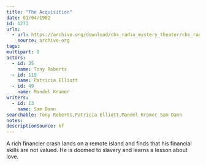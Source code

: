 ```yaml
---
title: "The Acquisition"
date: 01/04/1982
id: 1273
urls: 
  - url: https://archive.org/download/cbs_radio_mystery_theater/cbs_radio_mystery_theater-1251-1300.zip/cbs_radio_mystery_theater-1251-1300%2Fcbsrmt_1273_the_acquisition.mp3
    source: archive-org
tags: 
multipart: 0
actors:  
  - id: 25
    name: Tony Roberts  
  - id: 119
    name: Patricia Elliott  
  - id: 49
    name: Mandel Kramer
writers:  
  - id: 13
    name: Sam Dann
searchable: Tony Roberts,Patricia Elliott,Mandel Kramer Sam Dann
notes: 
descriptionSource: kf
---
```

A rich financier crash lands on a remote island and finds that his financial skills are not valued. He is doomed to slavery and learns a lesson about love.
